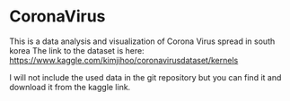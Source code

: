 # CoronaVirus
This is a data analysis and visualization of Corona Virus spread in south korea
The link to the dataset is here:
https://www.kaggle.com/kimjihoo/coronavirusdataset/kernels

I will not include the used data in the git repository but you can find it and download it from the kaggle link. 
